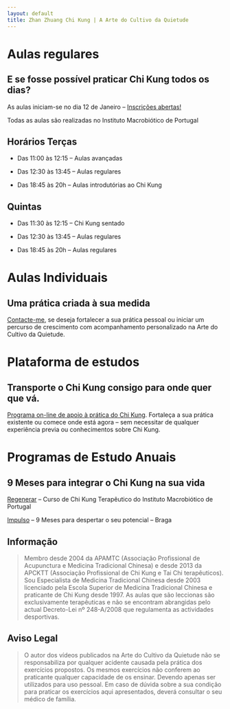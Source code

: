 ```yaml
---
layout: default 
title: Zhan Zhuang Chi Kung | A Arte do Cultivo da Quietude
---
```

# Aulas regulares

## E se fosse possível praticar Chi Kung todos os dias?

As aulas iniciam-se no dia 12 de Janeiro – [Inscrições abertas!](/aulas.html)

Todas as aulas são realizadas no Instituto Macrobiótico de Portugal

## Horários Terças

+ Das 11:00 às 12:15 – Aulas avançadas

+ Das 12:30 às 13:45 – Aulas regulares

+ Das 18:45 às 20h – Aulas introdutórias ao Chi Kung

## Quintas

+ Das 11:30 às 12:15 – Chi Kung sentado

+ Das 12:30 às 13:45 – Aulas regulares

+ Das 18:45 às 20h – Aulas regulares

# Aulas Individuais

## Uma prática criada à sua medida

[Contacte-me](/contacto.html), se deseja fortalecer a sua prática pessoal ou iniciar um percurso de crescimento com acompanhamento personalizado na Arte do Cultivo da Quietude.

# Plataforma de estudos

## Transporte o Chi Kung consigo para onde quer que vá.

[Programa on-line de apoio à prática do Chi Kung](http://dojo.pt). Fortaleça a sua prática existente ou comece onde está agora – sem necessitar de qualquer experiência previa ou conhecimentos sobre Chi Kung.

# Programas de Estudo Anuais

## 9 Meses para integrar o Chi Kung na sua vida

[Regenerar](http://regenerar.org) – Curso de Chi Kung Terapêutico do Instituto Macrobiótico de Portugal

[Impulso](http://criarimpulso.com) – 9 Meses para despertar o seu potencial – Braga

## Informação

>Membro desde 2004 da APAMTC (Associação Profissional de Acupunctura e Medicina Tradicional Chinesa) e desde 2013 da APCKTT (Associação Profissional de Chi Kung e Tai Chi terapêuticos). Sou Especialista de Medicina Tradicional Chinesa desde 2003 licenciado pela Escola Superior de Medicina Tradicional Chinesa e praticante de Chi Kung desde 1997. As aulas que são leccionas são exclusivamente terapêuticas e não se encontram abrangidas pelo actual Decreto-Lei nº 248-A/2008 que regulamenta as actividades desportivas.

## Aviso Legal

>O autor dos vídeos publicados na Arte do Cultivo da Quietude não se responsabiliza por qualquer acidente causada pela prática dos exercícios propostos. Os mesmos exercícios não conferem ao praticante qualquer capacidade de os ensinar. Devendo apenas ser utilizados para uso pessoal. Em caso de dúvida sobre a sua condição para praticar os exercícios aqui apresentados, deverá consultar o seu médico de família.